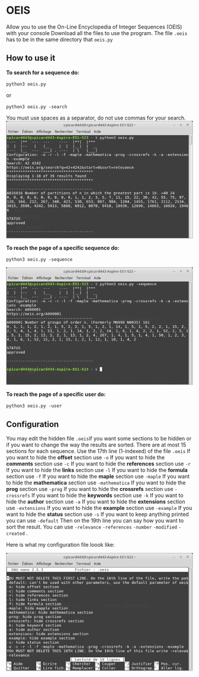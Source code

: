 # OEIS
Allow you to use the On-Line Encyclopedia of Integer Sequences (OEIS) with your console
Download all the files to use the program. The file `.oeis` has to be in the same directory that `oeis.py` 

## **How to use it**

**To search for a sequence do:**

    python3 oeis.py
  or 
  

    python3 oeis.py -search
You must use spaces as a separator, do not use commas for your search.
![enter image description here](https://raw.githubusercontent.com/cpicard443/OEIS/master/output_search.png)

**To reach the page of a specific sequence do:**

    python3 oeis.py -sequence
![enter image description here](https://raw.githubusercontent.com/cpicard443/OEIS/master/output_sequence.png)

**To reach the page of a specific user do:**

    python3 oeis.py -user

## **Configuration**
You may edit the hidden file `.oeis`if you want some sections to be hidden or if you want to change the way the results are sorted. There are at most 15 sections for each sequence. Use the 17th line (1-indexed) of the file `.oeis`
If you want to hide the **offset** section use `-o`
If you want to hide the **comments** section use `-c`
If you want to hide the **references** section use `-r`
If you want to hide the **links** section use `-l`
If you want to hide the **formula** section use `-f`
If you want to hide the **maple** section use `-maple`
If you want to hide the **mathematica** section use `-mathematica`
If you want to hide the **prog** section use `-prog`
If you want to hide the **crossrefs** section use `-crossrefs`
If you want to hide the **keywords** section use `-k`
If you want to hide the **author** section use `-a`
If you want to hide the **extensions** section use `-extensions`
If you want to hide the **example** section use `-example`
If you want to hide the **status** section use `-s`
If you want to keep anything printed you can use `-default`
Then on the 19th line you can say how you want to sort the result. You can use `-relevance` `-references` `-number` `-modified` `-created` .

Here is what my configuration file loook like:

![enter image description here](https://raw.githubusercontent.com/cpicard443/OEIS/master/config_file.png)

